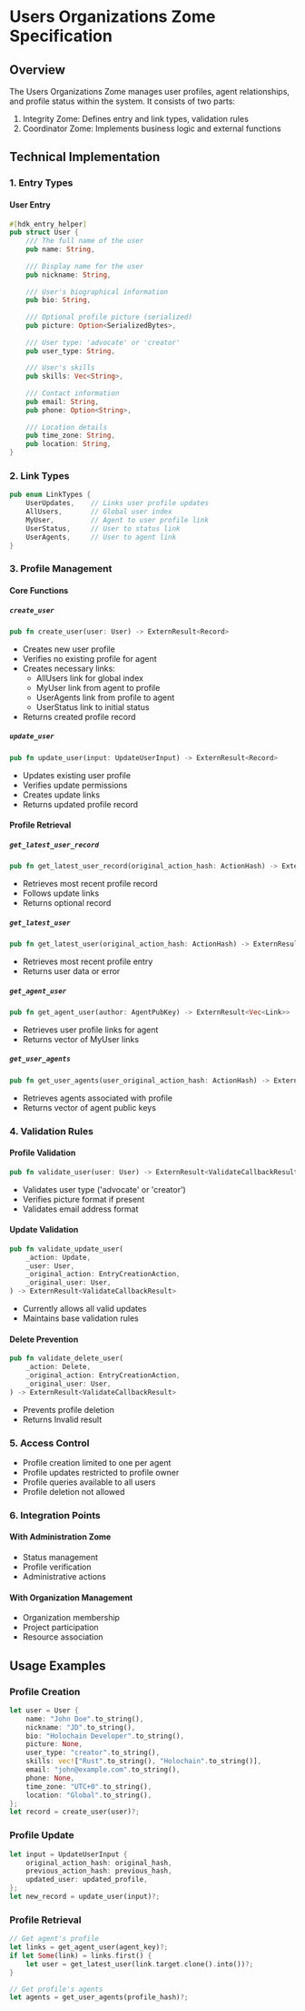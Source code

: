# Users Organizations Zome Specification

## Overview

The Users Organizations Zome manages user profiles, agent relationships, and profile status within the system. It consists of two parts:
1. Integrity Zome: Defines entry and link types, validation rules
2. Coordinator Zome: Implements business logic and external functions

## Technical Implementation

### 1. Entry Types

#### User Entry
```rust
#[hdk_entry_helper]
pub struct User {
    /// The full name of the user
    pub name: String,
    
    /// Display name for the user
    pub nickname: String,
    
    /// User's biographical information
    pub bio: String,
    
    /// Optional profile picture (serialized)
    pub picture: Option<SerializedBytes>,
    
    /// User type: 'advocate' or 'creator'
    pub user_type: String,
    
    /// User's skills
    pub skills: Vec<String>,
    
    /// Contact information
    pub email: String,
    pub phone: Option<String>,
    
    /// Location details
    pub time_zone: String,
    pub location: String,
}
```

### 2. Link Types

```rust
pub enum LinkTypes {
    UserUpdates,    // Links user profile updates
    AllUsers,       // Global user index
    MyUser,         // Agent to user profile link
    UserStatus,     // User to status link
    UserAgents,     // User to agent link
}
```

### 3. Profile Management

#### Core Functions

##### `create_user`
```rust
pub fn create_user(user: User) -> ExternResult<Record>
```
- Creates new user profile
- Verifies no existing profile for agent
- Creates necessary links:
  - AllUsers link for global index
  - MyUser link from agent to profile
  - UserAgents link from profile to agent
  - UserStatus link to initial status
- Returns created profile record

##### `update_user`
```rust
pub fn update_user(input: UpdateUserInput) -> ExternResult<Record>
```
- Updates existing user profile
- Verifies update permissions
- Creates update links
- Returns updated profile record

#### Profile Retrieval

##### `get_latest_user_record`
```rust
pub fn get_latest_user_record(original_action_hash: ActionHash) -> ExternResult<Option<Record>>
```
- Retrieves most recent profile record
- Follows update links
- Returns optional record

##### `get_latest_user`
```rust
pub fn get_latest_user(original_action_hash: ActionHash) -> ExternResult<User>
```
- Retrieves most recent profile entry
- Returns user data or error

##### `get_agent_user`
```rust
pub fn get_agent_user(author: AgentPubKey) -> ExternResult<Vec<Link>>
```
- Retrieves user profile links for agent
- Returns vector of MyUser links

##### `get_user_agents`
```rust
pub fn get_user_agents(user_original_action_hash: ActionHash) -> ExternResult<Vec<AgentPubKey>>
```
- Retrieves agents associated with profile
- Returns vector of agent public keys

### 4. Validation Rules

#### Profile Validation

```rust
pub fn validate_user(user: User) -> ExternResult<ValidateCallbackResult>
```
- Validates user type ('advocate' or 'creator')
- Verifies picture format if present
- Validates email address format

#### Update Validation

```rust
pub fn validate_update_user(
    _action: Update,
    _user: User,
    _original_action: EntryCreationAction,
    _original_user: User,
) -> ExternResult<ValidateCallbackResult>
```
- Currently allows all valid updates
- Maintains base validation rules

#### Delete Prevention

```rust
pub fn validate_delete_user(
    _action: Delete,
    _original_action: EntryCreationAction,
    _original_user: User,
) -> ExternResult<ValidateCallbackResult>
```
- Prevents profile deletion
- Returns Invalid result

### 5. Access Control

- Profile creation limited to one per agent
- Profile updates restricted to profile owner
- Profile queries available to all users
- Profile deletion not allowed

### 6. Integration Points

#### With Administration Zome
- Status management
- Profile verification
- Administrative actions

#### With Organization Management
- Organization membership
- Project participation
- Resource association

## Usage Examples

### Profile Creation
```rust
let user = User {
    name: "John Doe".to_string(),
    nickname: "JD".to_string(),
    bio: "Holochain Developer".to_string(),
    picture: None,
    user_type: "creator".to_string(),
    skills: vec!["Rust".to_string(), "Holochain".to_string()],
    email: "john@example.com".to_string(),
    phone: None,
    time_zone: "UTC+0".to_string(),
    location: "Global".to_string(),
};
let record = create_user(user)?;
```

### Profile Update
```rust
let input = UpdateUserInput {
    original_action_hash: original_hash,
    previous_action_hash: previous_hash,
    updated_user: updated_profile,
};
let new_record = update_user(input)?;
```

### Profile Retrieval
```rust
// Get agent's profile
let links = get_agent_user(agent_key)?;
if let Some(link) = links.first() {
    let user = get_latest_user(link.target.clone().into())?;
}

// Get profile's agents
let agents = get_user_agents(profile_hash)?;